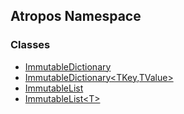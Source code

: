 ## Atropos Namespace
### Classes
- [ImmutableDictionary](./ImmutableDictionary.md 'Atropos.ImmutableDictionary')
- [ImmutableDictionary&lt;TKey,TValue&gt;](./ImmutableDictionary-TKey_TValue-.md 'Atropos.ImmutableDictionary&lt;TKey,TValue&gt;')
- [ImmutableList](./ImmutableList.md 'Atropos.ImmutableList')
- [ImmutableList&lt;T&gt;](./ImmutableList-T-.md 'Atropos.ImmutableList&lt;T&gt;')
